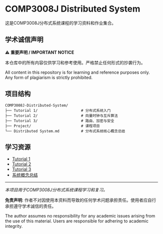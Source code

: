 # COMP3008J Distributed System

这是COMP3008J分布式系统课程的学习资料和作业集合。

## 学术诚信声明

⚠️ **重要声明 / IMPORTANT NOTICE**

本仓库中的所有内容仅供学习和参考使用。严格禁止任何形式的抄袭行为。

All content in this repository is for learning and reference purposes only. Any form of plagiarism is strictly prohibited.

## 项目结构

```
COMP3008J-Distributed-System/
├── Tutorial 1/                    # 分布式系统入门
├── Tutorial 2/                    # 向量时钟与互斥算法
├── Tutorial 3/                    # 路由、加密与安全
├── Project/                       # 课程项目
└── Distributed System.md          # 分布式系统核心概念总结
```


## 学习资源

- [Tutorial 1](./Tutorial%201/Tutorial%201%20Introduction%20to%20Distributed%20Systems.md)
- [Tutorial 2](./Tutorial%202/Tut2.md)
- [Tutorial 3](./Tutorial%203/COMP3008J-Distributed-System-Tutorial-%233.md)
- [系统概念总结](./Distributed%20System.md)


---

*本项目用于COMP3008J分布式系统课程学习和复习。*

**免责声明**: 作者不对因使用本资料而导致的任何学术问题承担责任。使用者应自行承担遵守学术诚信的责任。

The author assumes no responsibility for any academic issues arising from the use of this material. Users are responsible for adhering to academic integrity.